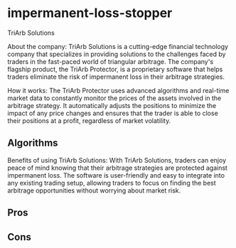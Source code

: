 # impermanent-loss-stopper

TriArb Solutions

About the company: TriArb Solutions is a cutting-edge financial technology company that specializes in providing solutions to the challenges faced by traders in the fast-paced world of triangular arbitrage. The company's flagship product, the TriArb Protector, is a proprietary software that helps traders eliminate the risk of impermanent loss in their arbitrage strategies.

How it works: The TriArb Protector uses advanced algorithms and real-time market data to constantly monitor the prices of the assets involved in the arbitrage strategy. It automatically adjusts the positions to minimize the impact of any price changes and ensures that the trader is able to close their positions at a profit, regardless of market volatility.

## Algorithms

Benefits of using TriArb Solutions: With TriArb Solutions, traders can enjoy peace of mind knowing that their arbitrage strategies are protected against impermanent loss. The software is user-friendly and easy to integrate into any existing trading setup, allowing traders to focus on finding the best arbitrage opportunities without worrying about market risk.

## Pros


## Cons
